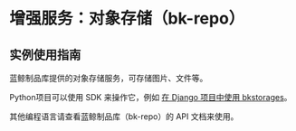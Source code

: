 # 增强服务：对象存储（bk-repo）

## 实例使用指南

蓝鲸制品库提供的对象存储服务，可存储图片、文件等。

Python项目可以使用 SDK 来操作它，例如 [在 Django 项目中使用 bkstorages](../../../sdk/bkstorages/index.md)。

其他编程语言请查看蓝鲸制品库（bk-repo）的 API 文档来使用。
